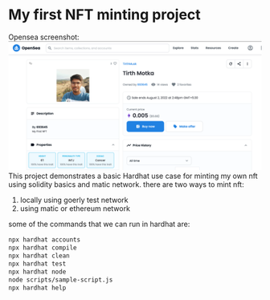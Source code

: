 # My first NFT minting project

Opensea screenshot:
![NFT](a.png)
This project demonstrates a basic Hardhat use case for minting my own nft using solidity basics and matic network.
there are two ways to mint nft:
1. locally using goerly test network
2. using matic or ethereum network 

some of the commands that we can run in hardhat are:

```shell
npx hardhat accounts
npx hardhat compile
npx hardhat clean
npx hardhat test
npx hardhat node
node scripts/sample-script.js
npx hardhat help
```

<!-- https://ibb.co/CzfH0CM
https://i.ibb.co/CzfH0CM/IMG20220417074530.jpg
https://jsonkeeper.com/b/X1PH -->